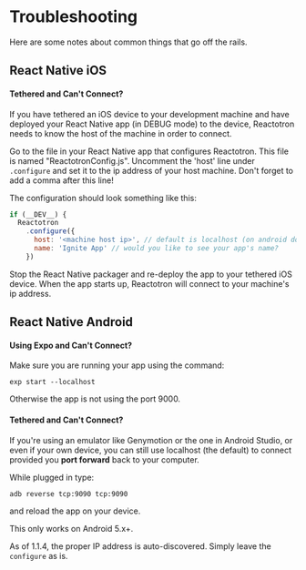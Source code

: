 # Troubleshooting

Here are some notes about common things that go off the rails.

## React Native iOS

#### Tethered and Can't Connect?

If you have tethered an iOS device to your development machine and have deployed your React Native app (in DEBUG mode) to the device, Reactotron needs to know the host of the machine in order to connect.

Go to the file in your React Native app that configures Reactotron. This file is named "ReactotronConfig.js". Uncomment the 'host' line under `.configure` and set it to the ip address of your host machine. Don't forget to add a comma after this line!

The configuration should look something like this:

```js
if (__DEV__) {
  Reactotron
    .configure({
      host: '<machine host ip>', // default is localhost (on android don't forget to `adb reverse tcp:9090 tcp:9090`)
      name: 'Ignite App' // would you like to see your app's name?
    })
```

Stop the React Native packager and re-deploy the app to your tethered iOS device. When the app starts up, Reactotron will connect to your machine's ip address.

## React Native Android

#### Using Expo and Can't Connect?

Make sure you are running your app using the command:

    exp start --localhost

Otherwise the app is not using the port 9000.

#### Tethered and Can't Connect?

If you're using an emulator like Genymotion or the one in Android Studio, or even if your own device, you can still use localhost (the default) to connect provided you **port forward** back to your computer.

While plugged in type:

```sh
adb reverse tcp:9090 tcp:9090
```

and reload the app on your device.

This only works on Android 5.x+.

As of 1.1.4, the proper IP address is auto-discovered. Simply leave the `configure` as is.
